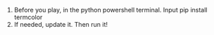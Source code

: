 1. Before you play, in the python powershell terminal. Input pip install termcolor
2. If needed, update it. Then run it!
